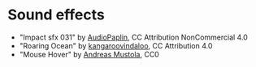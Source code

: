 # Sound effects

- "Impact sfx 031" by [AudioPaplin](https://freesound.org/people/AudioPapkin/sounds/648454/), CC Attribution NonCommercial 4.0
- "Roaring Ocean" by [kangaroovindaloo](https://freesound.org/people/kangaroovindaloo/sounds/246515/), CC Attribution 4.0
- "Mouse Hover" by [Andreas Mustola](https://freesound.org/people/Andreas.Mustola/sounds/255764/), CC0
